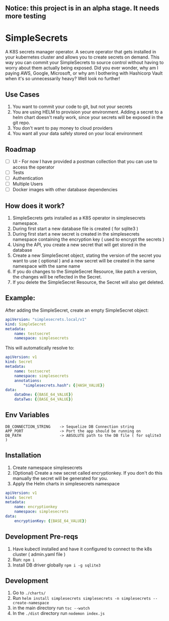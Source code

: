 ## Notice: this project is in an alpha stage. It needs more testing

# SimpleSecrets

A K8S secrets manager operator. A secure operator that gets installed in your kubernetes cluster and allows you to create 
secrets on demand. This way you can commit your SimpleSecrets to source control without having to worry about them actually being exposed.
Did you ever wonder, why am I paying AWS, Google, Microsoft, or why am I bothering with Hashicorp Vault when it's so unnecessarily 
heavy? Well look no further!

## Use Cases
1. You want to commit your code to git, but not your secrets
2. You are using HELM to provision your environment. Adding a secret to a helm chart doesn't really work, since your secrets will be exposed in the git repo.
3. You don't want to pay money to cloud providers
4. You want all your data safely stored on your local environment

## Roadmap
- [ ] UI - For now I have provided a postman collection that you can use to access the operator
- [ ] Tests
- [ ] Authentication 
- [ ] Multiple Users
- [ ] Docker images with other database dependencies

## How does it work?
1. SimpleSecrets gets installed as a K8S operator in simplesecrets namespace.
2. During first start a new database file is created ( for sqlite3 )
3. During first start a new secret is created in the simplesecrets namespace containing the encryption key ( used to encrypt the secrets )
4. Using the API, you create a new secret that will get stored in the database
5. Create a new SimpleSecret object, stating the version of the secret you want to use ( optional ) and a new secret will be created in the same namespace with the same name
6. If you do changes to the SimpleSecret Resource, like patch a version, the changes will be reflected in the Secret. 
7. If you delete the SimpleSecret Resource, the Secret will also get deleted.

## Example:
After adding the SimpleSecret, create an empty SimpleSecret object:
~~~yaml
apiVersion: "simplesecrets.local/v1"
kind: SimpleSecret
metadata:
    name: testsecret
    namespace: simplesecrets
~~~
This will automatically resolve to:
~~~yaml
apiVersion: v1
kind: Secret
metadata:
    name: testsecret
    namespace: simplesecrets
    annotations:
        "simplesecrets.hash": {{HASH_VALUE}}
data:
    dataOne: {{BASE_64_VALUE}}
    dataTwo: {{BASE_64_VALUE}}
~~~

## Env Variables
~~~
DB_CONNECTION_STRING    -> Sequelize DB Connection string
APP_PORT                -> Port the app should be running on
DB_PATH                 -> ABSOLUTE path to the DB file ( for sqlite3 )
~~~

## Installation
1. Create namespace simplesecrets
2. (Optional) Create a new secret called encryptionkey. If you don't do this manually the secret will be generated for you.
3. Apply the Helm charts in simplesecrets namespace
~~~yaml
apiVersion: v1
kind: Secret
metadata:
    name: encryptionkey
    namespace: simplesecrets
data:
    encryptionKey: {{BASE_64_VALUE}}
~~~

## Development Pre-reqs
1. Have kubectl installed and have it configured to connect to the k8s cluster ( admin.yaml file )
2. Run: `npm i`
3. Install DB driver globally `npm i -g sqlite3`

## Development
1. Go to `./charts/`
2. Run `helm install simplesecrets simplesecrets -n simplesecrets --create-namespace`
3. in the main directory run `tsc --watch`
4. In the `./dist` directory run `nodemon index.js`


















